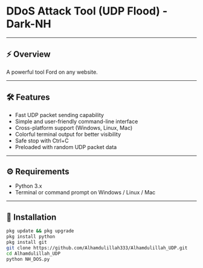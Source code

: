 # DDoS Attack Tool (UDP Flood) - Dark-NH

---

## ⚡ Overview
A powerful tool Ford on any website.

---

## 🛠 Features

- Fast UDP packet sending capability
- Simple and user-friendly command-line interface
- Cross-platform support (Windows, Linux, Mac)
- Colorful terminal output for better visibility
- Safe stop with Ctrl+C
- Preloaded with random UDP packet data

---

## ⚙️ Requirements

- Python 3.x
- Terminal or command prompt on Windows / Linux / Mac

---

## 🚀 Installation

```bash
pkg update && pkg upgrade
pkg install python
pkg install git
git clone https://github.com/Alhamdulillah333/Alhamdulillah_UDP.git
cd Alhamdulillah_UDP
python NH_DOS.py
